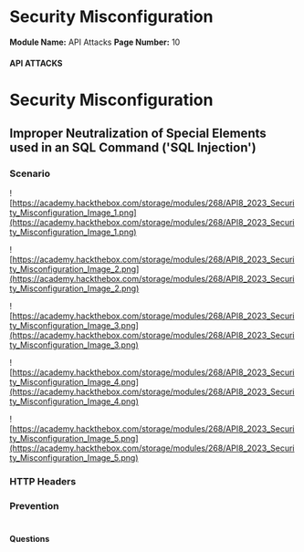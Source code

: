 <!--
 // Platform: Academy
// URL: https://academy.hackthebox.com/module/268/section/3068
// Platform Version: V1
// Module ID: 268
// Module Name: API Attacks
// Module Difficulty: Medium
// Section ID: 3068
// Section Title: Security Misconfiguration
// Page Title: API Attacks
// Page Number: 10
-->

# Security Misconfiguration

**Module Name:** API Attacks **Page Number:** 10

#### API ATTACKS

# Security Misconfiguration

## Improper Neutralization of Special Elements used in an SQL Command ('SQL Injection')

### Scenario

![https://academy.hackthebox.com/storage/modules/268/API8_2023_Security_Misconfiguration_Image_1.png](https://academy.hackthebox.com/storage/modules/268/API8_2023_Security_Misconfiguration_Image_1.png)

![https://academy.hackthebox.com/storage/modules/268/API8_2023_Security_Misconfiguration_Image_2.png](https://academy.hackthebox.com/storage/modules/268/API8_2023_Security_Misconfiguration_Image_2.png)

![https://academy.hackthebox.com/storage/modules/268/API8_2023_Security_Misconfiguration_Image_3.png](https://academy.hackthebox.com/storage/modules/268/API8_2023_Security_Misconfiguration_Image_3.png)

![https://academy.hackthebox.com/storage/modules/268/API8_2023_Security_Misconfiguration_Image_4.png](https://academy.hackthebox.com/storage/modules/268/API8_2023_Security_Misconfiguration_Image_4.png)

![https://academy.hackthebox.com/storage/modules/268/API8_2023_Security_Misconfiguration_Image_5.png](https://academy.hackthebox.com/storage/modules/268/API8_2023_Security_Misconfiguration_Image_5.png)

### HTTP Headers

### Prevention

# 

# 

#### Questions

####